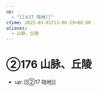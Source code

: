 ```yaml
---
up:
  - "[[②17 陆地]]"
ctime: 2025-03-01T13:06:29+08:00
aliases:
  - 山脉、丘陵
---
```


# ②176 山脉、丘陵

- up: [[②17 陆地]]
